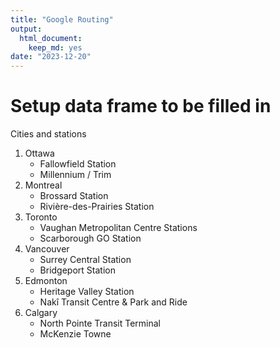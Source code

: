 ```yaml
---
title: "Google Routing"
output:
  html_document:
    keep_md: yes
date: "2023-12-20"
---
```




# Setup data frame to be filled in

Cities and stations

1. Ottawa
    * Fallowfield Station
    * Millennium / Trim
2. Montreal 
    * Brossard Station
    * Rivière-des-Prairies Station
3. Toronto
    * Vaughan Metropolitan Centre Stations
    * Scarborough GO Station
4. Vancouver
    * Surrey Central Station
    * Bridgeport Station
5. Edmonton
    * Heritage Valley Station
    * Nakî Transit Centre & Park and Ride
6. Calgary
    * North Pointe Transit Terminal
    * McKenzie Towne


